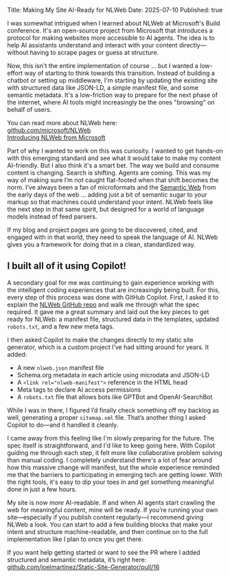 Title: Making My Site AI-Ready for NLWeb
Date: 2025-07-10
Published: true

I was somewhat intrigued when I learned about NLWeb at Microsoft's Build conference. It's an open-source project from Microsoft that introduces a protocol for making websites more accessible to AI agents. The idea is to help AI assistants understand and interact with your content directly—without having to scrape pages or guess at structure.

Now, this isn't the entire implementation of course ... but I wanted a low-effort way of starting to think towards this transition. Instead of building a chatbot or setting up middleware, I'm starting by updating the existing site with structured data like JSON-LD, a simple manifest file, and some semantic metadata. It's a low-friction way to prepare for the next phase of the internet, where AI tools might increasingly be the ones "browsing" on behalf of users.

You can read more about NLWeb here:  
[github.com/microsoft/NLWeb](https://github.com/microsoft/NLWeb)  
[Introducing NLWeb from Microsoft](https://news.microsoft.com/source/features/company-news/introducing-nlweb-bringing-conversational-interfaces-directly-to-the-web/)

Part of why I wanted to work on this was curiosity. I wanted to get hands-on with this emerging standard and see what it would take to make my content AI-friendly. But I also think it's a smart bet. The way we build and consume content is changing. Search is shifting. Agents are coming. This was my way of making sure I’m not caught flat-footed when that shift becomes the norm. I've always been a fan of microformats and the [Semantic Web](https://en.wikipedia.org/wiki/Semantic_Web) from the early days of the web ... adding just a bit of semantic sugar to your markup so that machines could understand your intent. NLWeb feels like the next step in that same spirit, but designed for a world of language models instead of feed parsers.

If my blog and project pages are going to be discovered, cited, and engaged with in that world, they need to speak the language of AI. NLWeb gives you a framework for doing that in a clean, standardized way.

## I built all of it using Copilot!

A secondary goal for me was continuing to gain experience working with the intelligent coding experiences that are increasingly being built. For this, every step of this process was done with GitHub Copilot. First, I asked it to explain the [NLWeb GitHub repo](https://github.com/microsoft/NLWeb) and walk me through what the spec required. It gave me a great summary and laid out the key pieces to get ready for NLWeb: a manifest file, structured data in the templates, updated `robots.txt`, and a few new meta tags.

I then asked Copilot to make the changes directly to my static site generator, which is a custom project I’ve had sitting around for years. It added:

- A new `nlweb.json` manifest file
- Schema.org metadata in each article using microdata and JSON-LD
- A `<link rel="nlweb-manifest">` reference in the HTML head
- Meta tags to declare AI access permissions
- A `robots.txt` file that allows bots like GPTBot and OpenAI-SearchBot

While I was in there, I figured I’d finally check something off my backlog as well, generating a proper `sitemap.xml` file. That’s another thing I asked Copilot to do—and it handled it cleanly.

I came away from this feeling like I'm slowly preparing for the future. The spec itself is straightforward, and I'd like to keep going here. With Copilot guiding me through each step, it felt more like collaborative problem solving than manual coding. I completely understand there's a lot of fear around how this massive change will manifest, but the whole experience reminded me that the barriers to participating in emerging tech are getting lower. With the right tools, it's easy to dip your toes in and get something meaningful done in just a few hours.

My site is now _more_ AI-readable. If and when AI agents start crawling the web for meaningful content, mine will be ready. If you’re running your own site—especially if you publish content regularly—I recommend giving NLWeb a look. You can start to add a few building blocks that make your intent and structure machine-readable, and then continue on to the full implementation like I plan to once you get there.

If you want help getting started or want to see the PR where I added structured and semantic metadata, it’s right here:  
[github.com/joelmartinez/Static-Site-Generator/pull/16](https://github.com/joelmartinez/Static-Site-Generator/pull/16)

